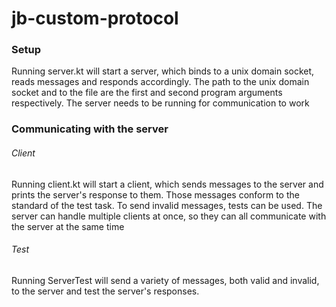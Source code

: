 # jb-custom-protocol

### Setup
Running server.kt will start a server, which binds to a unix domain socket, reads messages and responds accordingly.
The path to the unix domain socket and to the file are the first and second program arguments respectively.
The server needs to be running for communication to work

### Communicating with the server
###### Client
Running client.kt will start a client, which sends messages to the server and prints the server's response to them.
Those messages conform to the standard of the test task. To send invalid messages, tests can be used.
The server can handle multiple clients at once, so they can all communicate with the server at the same time
###### Test
Running ServerTest will send a variety of messages, both valid and invalid, to the server and test the server's responses.
